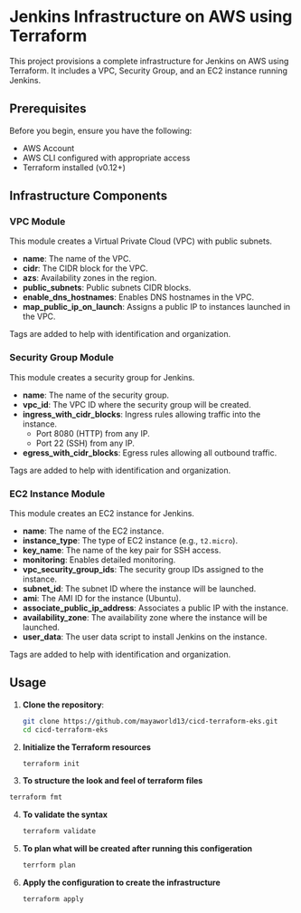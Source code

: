 # Jenkins Infrastructure on AWS using Terraform

This project provisions a complete infrastructure for Jenkins on AWS using Terraform. It includes a VPC, Security Group, and an EC2 instance running Jenkins.

## Prerequisites

Before you begin, ensure you have the following:

- AWS Account
- AWS CLI configured with appropriate access
- Terraform installed (v0.12+)

## Infrastructure Components

### VPC Module

This module creates a Virtual Private Cloud (VPC) with public subnets.

- **name**: The name of the VPC.
- **cidr**: The CIDR block for the VPC.
- **azs**: Availability zones in the region.
- **public_subnets**: Public subnets CIDR blocks.
- **enable_dns_hostnames**: Enables DNS hostnames in the VPC.
- **map_public_ip_on_launch**: Assigns a public IP to instances launched in the VPC.

Tags are added to help with identification and organization.

### Security Group Module

This module creates a security group for Jenkins.

- **name**: The name of the security group.
- **vpc_id**: The VPC ID where the security group will be created.
- **ingress_with_cidr_blocks**: Ingress rules allowing traffic into the instance.
  - Port 8080 (HTTP) from any IP.
  - Port 22 (SSH) from any IP.
- **egress_with_cidr_blocks**: Egress rules allowing all outbound traffic.

Tags are added to help with identification and organization.

### EC2 Instance Module

This module creates an EC2 instance for Jenkins.

- **name**: The name of the EC2 instance.
- **instance_type**: The type of EC2 instance (e.g., `t2.micro`).
- **key_name**: The name of the key pair for SSH access.
- **monitoring**: Enables detailed monitoring.
- **vpc_security_group_ids**: The security group IDs assigned to the instance.
- **subnet_id**: The subnet ID where the instance will be launched.
- **ami**: The AMI ID for the instance (Ubuntu).
- **associate_public_ip_address**: Associates a public IP with the instance.
- **availability_zone**: The availability zone where the instance will be launched.
- **user_data**: The user data script to install Jenkins on the instance.

Tags are added to help with identification and organization.

## Usage

1. **Clone the repository**:
   ```sh
   git clone https://github.com/mayaworld13/cicd-terraform-eks.git
   cd cicd-terraform-eks
   ```

2. **Initialize the Terraform resources**
   ```sh
   terraform init
   ```

3.  **To structure the look and feel of terraform files**
   ```sh
   terraform fmt
   ```

4. **To validate the syntax**
   ```sh
   terraform validate
   ```

5. **To plan what will be created after running this configeration**
   ```sh
   terrform plan
   ```

6. **Apply the configuration to create the infrastructure**
   ```sh
   terraform apply
   ```
